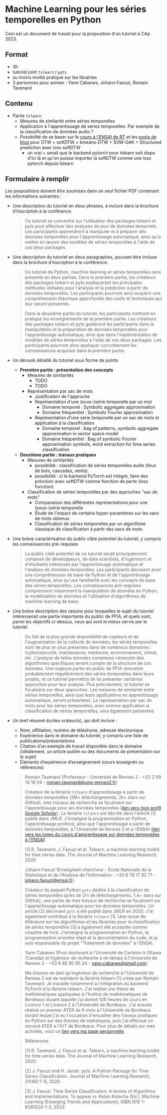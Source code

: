 # Machine Learning pour les séries temporelles en Python

Ceci est un document de travail pour la proposition d'un tutoriel à CAp 2023.

## Format

* 3h
* tutoriel joint `tslearn` / `pyts`
* au moins moitié pratique sur les librairies
* 3 personnes pour animer : Yann Cabanes, Johann Faouzi, Romain Tavenard

## Contenu

* Partie `tslearn`
  * Mesures de similarité entre séries temporelles
  * Application à l'apprentissage de séries temporelles. Par exemple de la classification de données audio ?
  * Possibilité de se baser sur le [cours à l'ENSAI de RT](https://rtavenar.github.io/ml4ts_ensai/) et les [posts de blog](https://rtavenar.github.io/blog/) pour DTW + softDTW + kmeans-DTW + SVM-GAK + Structured prediction avec loss softDTW
    * un vrai + serait que le backend pytorch pour tslearn soit dispo d'ici là et qu'on puisse importer la softDTW comme une loss pytorch depuis tslearn

## Formulaire à remplir

Les propositions doivent être soumises dans un seul fichier PDF contenant les informations suivantes :

* Une description du tutoriel en deux phrases, à inclure dans la brochure d’inscription à la conférence.
  > Ce tutoriel se concentre sur l'utilisation des packages tslearn et pyts pour effectuer des analyses de jeux de données temporels. Les participants apprendront à manipuler et à préparer des données temporelles pour l'apprentissage automatique, ainsi qu'à mettre en œuvre des modèles de séries temporelles à l'aide de ces deux packages.

* Une description du tutoriel en deux paragraphes, pouvant être incluse dans la brochure d’inscription à la conférence.
  > Ce tutoriel de Python, machine learning et séries temporelles sera présenté en deux parties. Dans la première partie, les créateurs des packages tslearn et pyts expliqueront les principales méthodes utilisées pour l'analyse et la prédiction à partir de données temporelles. Les participants pourront ainsi acquérir une compréhension théorique approfondie des outils et techniques qui leur seront présentés.
  >
  > Dans la deuxième partie du tutoriel, les participants mettront en pratique les enseignements de la première partie. Les créateurs des packages tslearn et pyts guideront les participants dans la manipulation et la préparation de données temporelles pour l'apprentissage automatique, ainsi que dans l'implémentation de modèles de séries temporelles à l'aide de ces deux packages. Les participants pourront ainsi appliquer concrètement les connaissances acquises dans la première partie.

* Un déroulé détaillé du tutoriel sous forme de points
  >
  * **Première partie : présentation des concepts**
    + Mesures de similarités
      - TODO
      - TODO
    + Représentation par sac de mots
      * Justification de l'approche
      * Représentation d'une (sous-)série temporelle par un mot
        - Domaine temporel : Symbolic aggregate approximation
        - Domaine fréquentiel : Symbolic Fourier approximation
      * Représentation d'une série temporelle par un sac de mots et application à la classification
        - Domaine temporel : bag of patterns, symbolic aggregate approximation in vector space model
        - Domaine fréquentiel : Bag of symbolic Fourier approximation symbols, word extraction for time series classification
  * **Deuxième partie : travaux pratiques**
    + Mesures de similarités
      - possibilité : classification de séries temporelles audio (feux de bois, cascades, vents).
      - possibilité : si le backend PyTorch est intégré, faire des prévision avec softDTW comme fonction de perte (loss function).
    + Classification de séries temporelles par des approches "sac de mots"
      - Comparaison des différentes représentations pour une (sous-)série temporelle
      - Étude de l'impact de certains hyper-paramètres sur les sacs de mots obtenus
      - Classification de séries temporelles par un algorithme classique de classification à partir des sacs de mots.

* Une brève caractérisation du public cible potentiel du tutoriel, y compris les connaissances pré-requises
  > Le public cible potentiel de ce tutoriel serait principalement composé de développeurs, de data scientists, d'ingénieurs et d'étudiants intéressés par l'apprentissage automatique et l'analyse de données temporelles. Les participants devraient avoir une compréhension de base de Python et de l'apprentissage automatique, ainsi qu'une familiarité avec les concepts de base des séries temporelles. Les connaissances pré-requises comprennent notamment la manipulation de données en Python, la modélisation de données et l'utilisation d'algorithmes de machine learning de base.

* Une brève description des raisons pour lesquelles le sujet du tutoriel intéresserait une partie importante du public de PFIA, et quels sont, parmi les objectifs ci-dessus, ceux qui sont le mieux servis par le tutoriel.
  > Du fait de la plus grande disponibilité de capteurs et de l'augmentation de la collecte de données, les séries temporelles sont de plus en plus présentes dans de nombreux domaines : (cyber)sécurité, maintenance, médecine, environnement, climat, etc. L'analyse de telles données complexes nécessite des algorithmes spécifiques tenant compte de la structure de ces données. Une majeure partie du public de PFIA rencontre probablement régulièrement des séries temporelles dans leurs projets, et ce tutoriel permettra de lui présenter certaines approches pour leur analyse. Plus précisément, le tutoriel se focalisera sur deux approches. Les mesures de similarité entre séries temporelles, ainsi que leurs applications en apprentissage automatique, seront présentées. La représentation par sac de mots pour les séries temporelles, avec comme application la classification de séries temporelles, sera également présentée.

* Un bref résumé du/des orateur(s), qui doit inclure :
  * Nom, affiliation, numéro de téléphone, adresse électronique
  * Expérience dans le domaine du tutoriel, y compris une liste de publications/présentations
  * Citation d’un exemple de travail disponible dans le domaine (idéalement, un article publié ou des documents de présentation sur le sujet)
  * Éléments d’expérience d’enseignement (cours enseignés ou références)

  > Romain Tavenard (Professeur - Université de Rennes 2 - +33 2 99 14 18 04 - romain.tavenard@univ-rennes2.fr)
  >
  > Créateur de la librairie `tslearn` d'apprentissage à partir de données temporelles (3M+ téléchargements, 2k+ stars sur GitHub), mes travaux de recherche se focalisent sur l'apprentissage pour les données temporelles ([lien vers mon profil Google Scholar](https://scholar.google.com/citations?user=wn1XFWMAAAAJ&hl=fr)).
  > La librairie `tslearn` est décrite dans l'article [1] publié dans JMLR.
  > J'enseigne la programmation en Python, l'apprentissage profond, ainsi que l'apprentissage à partir de données temporelles, à l'Université de Rennes 2 et à l'ENSAI ([lien vers les notes du cours d'apprentissage sur données temporelles à l'ENSAI](https://rtavenar.github.io/ml4ts_ensai/))
  >
  > [1] R. Tavenard, J. Faouzi et al. Tslearn, a machine learning toolkit for time series data. The Journal of Machine Learning Research, 2020

  > Johann Faouzi (Enseignant-chercheur - École Nationale de la Statistique et de l'Analyse de l'Information - +33 6 76 17 92 71 - johann.faouzi@ensai.fr)
  >
  > Créateur du paquet Python `pyts` dédiée à la classification de séries temporelles (près de 2m de téléchargements, 1.4+ stars sur GitHub), une partie de mes travaux de recherche se focalisent sur l'apprentissage automatique pour les données temporelles. Un article [2] décrivant `pyts` a été publié dans JMLR en 2020. J'ai également contribué à la librairie `tslearn` [1]. Une revue de littérature sur les algorithmes et les librairies pour la classification de séries temporelles [3] a également été acceptée comme chapitre de livre.
  > J'enseigne la programmation en Python, la programmation orientée objet et la documentation du code, et je suis responsable du projet "Traitement de données" à l'ENSAI.

  
  > Yann Cabanes (Post-doctorant à l'Université de Carleton à Ottawa (Canada) et Ingénieur de recherche à mi-temps à l'Université de Rennes 2 - +33 6 85 90 95 24 - yann.cabanes@gmail.com)
  
  > Ma mission en tant qu'ingénieur de recherche à l'Université de Rennes 2 est de maintenir la librairie tslearn [1] créée par Romain Tavenard.
  > Je travaille notamment à l'intégration du backend PyTorch à la librairie tslearn.
  > J'ai réalisé une thèse de mathématiques appliquées à l'Institut de mathématiques de Bordeaux durant laquelle j'ai donné 128 heures de cours en Licence 1 et Licence 2 à l'Université de Bordeaux. J'ai ensuite réalisé un premier ATER de 6 mois à l'Université de Bordeaux durant lequel j'ai eu l'occasion d'encadrer des travaux pratiques en Python sur des thèmes de statistiques, puis j'ai effectué un second ATER à l'IUT de Bordeaux. 
  > Pour plus de détails sur mes activités, voici un [lien vers ma page personnelle](https://ycabanes.perso.math.cnrs.fr/).
  
  
  > Références
  >
  > [1] R. Tavenard, J. Faouzi et al. Tslearn, a machine learning toolkit for time series data. The Journal of Machine Learning Research, 2020.
  >
  > [2] J. Faouzi and H. Janati. pyts: A Python Package for Time Series Classification. Journal of Machine Learning Research, 21(46):1−6, 2020.
  >
  > [3] J. Faouzi. Time Series Classification: A review of Algorithms and Implementations. To appear in: Ketan Kotecha (Ed.), Machine Learning (Emerging Trends and Applications), ISBN 978-1-8381524-1-3, 2023.
